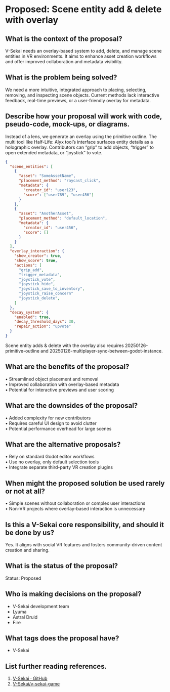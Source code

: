 # Proposed: Scene entity add & delete with overlay

## What is the context of the proposal?

V-Sekai needs an overlay-based system to add, delete, and manage scene entities in VR environments. It aims to enhance asset creation workflows and offer improved collaboration and metadata visibility.

## What is the problem being solved?

We need a more intuitive, integrated approach to placing, selecting, removing, and inspecting scene objects. Current methods lack interactive feedback, real-time previews, or a user-friendly overlay for metadata.

## Describe how your proposal will work with code, pseudo-code, mock-ups, or diagrams.

Instead of a lens, we generate an overlay using the primitive outline. The multi tool like Half-Life: Alyx tool’s interface surfaces entity details as a holographic overlay. Contributors can “grip” to add objects, “trigger” to open extended metadata, or “joystick” to vote.

```json
{
  "scene_entities": [
    {
      "asset": "SomeAssetName",
      "placement_method": "raycast_click",
      "metadata": {
        "creator_id": "user123",
        "score": ["user789", "user456"]
      }
    },
    {
      "asset": "AnotherAsset",
      "placement_method": "default_location",
      "metadata": {
        "creator_id": "user456",
        "score": []
      }
    }
  ],
  "overlay_interaction": {
    "show_creator": true,
    "show_score": true,
    "actions": [
      "grip_add",
      "trigger_metadata",
      "joystick_vote",
      "joystick_hide",
      "joystick_save_to_inventory",
      "joystick_raise_concern"
      "joystick_delete",
    ]
  },
  "decay_system": {
    "enabled": true,
    "decay_threshold_days": 30,
    "repair_action": "upvote"
  }
}
```

Scene entity adds & delete with the overlay also requires 20250126-primitive-outline and 20250126-multiplayer-sync-between-godot-instance.

## What are the benefits of the proposal?

• Streamlined object placement and removal  
• Improved collaboration with overlay-based metadata  
• Potential for interactive previews and user scoring

## What are the downsides of the proposal?

• Added complexity for new contributors  
• Requires careful UI design to avoid clutter  
• Potential performance overhead for large scenes

## What are the alternative proposals?

• Rely on standard Godot editor workflows  
• Use no overlay, only default selection tools  
• Integrate separate third-party VR creation plugins

## When might the proposed solution be used rarely or not at all?

• Simple scenes without collaboration or complex user interactions  
• Non-VR projects where overlay-based interaction is unnecessary

## Is this a V-Sekai core responsibility, and should it be done by us?

Yes. It aligns with social VR features and fosters community-driven content creation and sharing.

## What is the status of the proposal?

Status: Proposed

## Who is making decisions on the proposal?

- V-Sekai development team
- Lyuma
- Astral Druid
- Fire

## What tags does the proposal have?

- V-Sekai

## List further reading references.

1. [V-Sekai · GitHub](https://github.com/v-sekai)
2. [V-Sekai/v-sekai-game](https://github.com/v-sekai/v-sekai-game)
